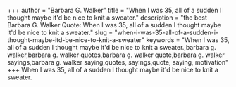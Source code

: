 +++
author = "Barbara G. Walker"
title = "When I was 35, all of a sudden I thought maybe it'd be nice to knit a sweater."
description = "the best Barbara G. Walker Quote: When I was 35, all of a sudden I thought maybe it'd be nice to knit a sweater."
slug = "when-i-was-35-all-of-a-sudden-i-thought-maybe-itd-be-nice-to-knit-a-sweater"
keywords = "When I was 35, all of a sudden I thought maybe it'd be nice to knit a sweater.,barbara g. walker,barbara g. walker quotes,barbara g. walker quote,barbara g. walker sayings,barbara g. walker saying,quotes, sayings,quote, saying, motivation"
+++
When I was 35, all of a sudden I thought maybe it'd be nice to knit a sweater.
